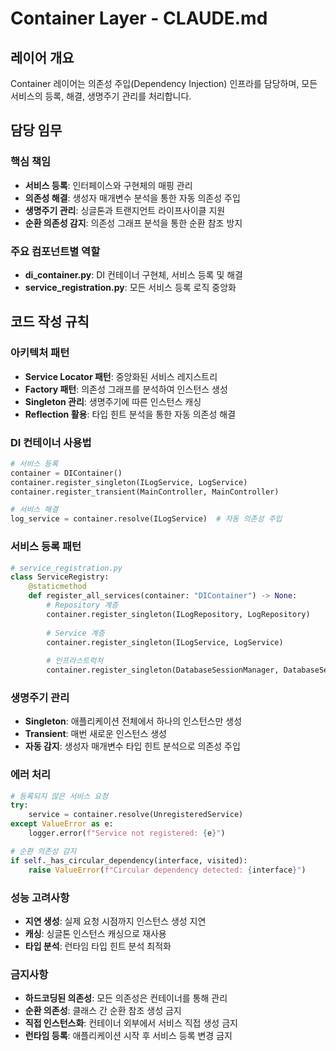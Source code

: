 # Container Layer - CLAUDE.md

## 레이어 개요
Container 레이어는 의존성 주입(Dependency Injection) 인프라를 담당하며, 모든 서비스의 등록, 해결, 생명주기 관리를 처리합니다.

## 담당 임무

### 핵심 책임
- **서비스 등록**: 인터페이스와 구현체의 매핑 관리
- **의존성 해결**: 생성자 매개변수 분석을 통한 자동 의존성 주입
- **생명주기 관리**: 싱글톤과 트랜지언트 라이프사이클 지원
- **순환 의존성 감지**: 의존성 그래프 분석을 통한 순환 참조 방지

### 주요 컴포넌트별 역할
- **di_container.py**: DI 컨테이너 구현체, 서비스 등록 및 해결
- **service_registration.py**: 모든 서비스 등록 로직 중앙화

## 코드 작성 규칙

### 아키텍처 패턴
- **Service Locator 패턴**: 중앙화된 서비스 레지스트리
- **Factory 패턴**: 의존성 그래프를 분석하여 인스턴스 생성
- **Singleton 관리**: 생명주기에 따른 인스턴스 캐싱
- **Reflection 활용**: 타입 힌트 분석을 통한 자동 의존성 해결

### DI 컨테이너 사용법
```python
# 서비스 등록
container = DIContainer()
container.register_singleton(ILogService, LogService)
container.register_transient(MainController, MainController)

# 서비스 해결
log_service = container.resolve(ILogService)  # 자동 의존성 주입
```

### 서비스 등록 패턴
```python
# service_registration.py
class ServiceRegistry:
    @staticmethod
    def register_all_services(container: "DIContainer") -> None:
        # Repository 계층
        container.register_singleton(ILogRepository, LogRepository)
        
        # Service 계층  
        container.register_singleton(ILogService, LogService)
        
        # 인프라스트럭처
        container.register_singleton(DatabaseSessionManager, DatabaseSessionManager)
```

### 생명주기 관리
- **Singleton**: 애플리케이션 전체에서 하나의 인스턴스만 생성
- **Transient**: 매번 새로운 인스턴스 생성
- **자동 감지**: 생성자 매개변수 타입 힌트 분석으로 의존성 주입

### 에러 처리
```python
# 등록되지 않은 서비스 요청
try:
    service = container.resolve(UnregisteredService)
except ValueError as e:
    logger.error(f"Service not registered: {e}")

# 순환 의존성 감지
if self._has_circular_dependency(interface, visited):
    raise ValueError(f"Circular dependency detected: {interface}")
```

### 성능 고려사항
- **지연 생성**: 실제 요청 시점까지 인스턴스 생성 지연
- **캐싱**: 싱글톤 인스턴스 캐싱으로 재사용
- **타입 분석**: 런타임 타입 힌트 분석 최적화

### 금지사항
- **하드코딩된 의존성**: 모든 의존성은 컨테이너를 통해 관리
- **순환 의존성**: 클래스 간 순환 참조 생성 금지
- **직접 인스턴스화**: 컨테이너 외부에서 서비스 직접 생성 금지
- **런타임 등록**: 애플리케이션 시작 후 서비스 등록 변경 금지